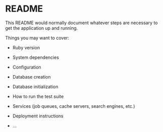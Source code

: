 # README

This README would normally document whatever steps are necessary to get the
application up and running.

Things you may want to cover:

* Ruby version

* System dependencies

* Configuration

* Database creation

* Database initialization

* How to run the test suite

* Services (job queues, cache servers, search engines, etc.)

* Deployment instructions

* ...

<!-- # NeverNote

## Overview
Create notebooks to store, create, update and delete notes so you never forget that song, To-Do or gift while it's still on the top of your mind

## Link
### [NeverNote](https://patrick-brown-nevernote.herokuapp.com/#/)

## Features
Quill- Users can edit their notes and add styling to them

Log in after email- After the email is checked to ensure that it is in the database, a password input form is rendered on the page
 -->

